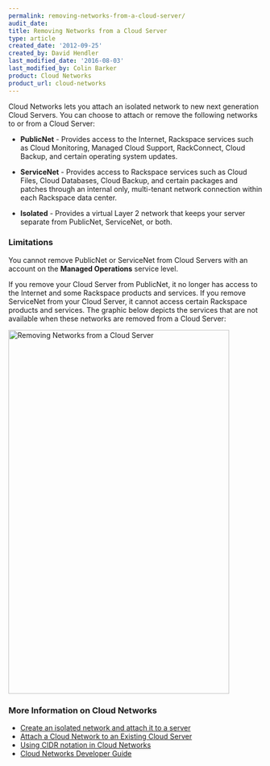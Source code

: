 ```yaml
---
permalink: removing-networks-from-a-cloud-server/
audit_date:
title: Removing Networks from a Cloud Server
type: article
created_date: '2012-09-25'
created_by: David Hendler
last_modified_date: '2016-08-03'
last_modified_by: Colin Barker
product: Cloud Networks
product_url: cloud-networks
---
```


Cloud Networks lets you attach an isolated network to new next
generation Cloud Servers. You can choose to attach or remove the
following networks to or from a Cloud Server:

-  **PublicNet** - Provides access to the Internet, Rackspace services such as Cloud
Monitoring, Managed Cloud Support, RackConnect, Cloud Backup, and
certain operating system updates.

-  **ServiceNet** - Provides access to Rackspace services such as Cloud Files, Cloud
Databases, Cloud Backup, and certain packages and patches through an
internal only, multi-tenant network connection within each Rackspace
data center.

-  **Isolated** - Provides a virtual Layer 2 network that keeps your server separate from
PublicNet, ServiceNet, or both.

### Limitations

You cannot remove PublicNet or ServiceNet from Cloud Servers with an
account on the **Managed Operations** service level. 

If you remove your Cloud Server from PublicNet, it no longer has access
to the Internet and some Rackspace products and services. If you remove
ServiceNet from your Cloud Server, it cannot access certain Rackspace
products and services. The graphic below depicts the services that are
not available when these networks are removed from a Cloud Server:

<img src="{% asset_path cloud-networks/removing-networks-from-a-cloud-server/cloud-networks-infographic-revised4.png %}" alt="Removing Networks from a Cloud Server" width="438" height="722" />

### More Information on Cloud Networks

-  [Create an isolated network and attach it to a server](/how-to/create-an-isolated-cloud-network-and-attach-it-to-a-server)
-  [Attach a Cloud Network to an Existing Cloud Server](/how-to/attach-a-cloud-network-to-an-existing-cloud-server)
-  [Using CIDR notation in Cloud Networks](/how-to/using-cidr-notation-in-cloud-networks)
-  [Cloud Networks Developer Guide](https://developer.rackspace.com/docs/)
